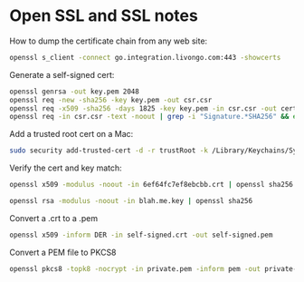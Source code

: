 # Open SSL and SSL notes

How to dump the certificate chain from any web site:

  ```bash
openssl s_client -connect go.integration.livongo.com:443 -showcerts
  ```

Generate a self-signed cert:

```bash
openssl genrsa -out key.pem 2048
openssl req -new -sha256 -key key.pem -out csr.csr
openssl req -x509 -sha256 -days 1825 -key key.pem -in csr.csr -out certificate.pem
openssl req -in csr.csr -text -noout | grep -i "Signature.*SHA256" && echo "All is well"
```

Add a trusted root cert on a Mac:

```bash
sudo security add-trusted-cert -d -r trustRoot -k /Library/Keychains/System.keychain serviceca.crt
```

Verify the cert and key match:
```bash
openssl x509 -modulus -noout -in 6ef64fc7ef8ebcbb.crt | openssl sha256
```

```bash
openssl rsa -modulus -noout -in blah.me.key | openssl sha256
```

Convert a .crt to a .pem
```bash
openssl x509 -inform DER -in self-signed.crt -out self-signed.pem
```

Convert a PEM file to PKCS8
```bash
openssl pkcs8 -topk8 -nocrypt -in private.pem -inform pem -out private-pkcs8.key
```
